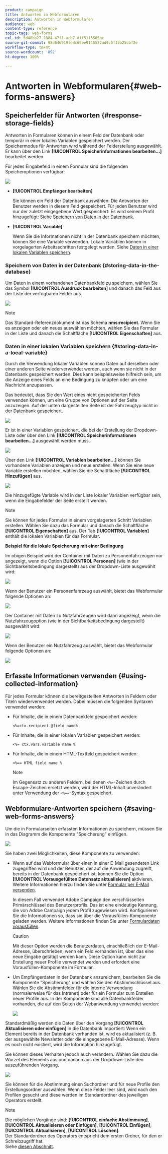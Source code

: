 ```yaml
---
product: campaign
title: Antworten in Webformularen
description: Antworten in Webformularen
audience: web
content-type: reference
topic-tags: web-forms
exl-id: 5d48bb27-1884-47f1-acb7-dff5113565bc
source-git-commit: 98d646919fedc66ee9145522ad0c5f15b25dbf2e
workflow-type: tm+mt
source-wordcount: '892'
ht-degree: 100%

---
```


# Antworten in Webformularen{#web-forms-answers}

## Speicherfelder für Antworten {#response-storage-fields}

Antworten in Formularen können in einem Feld der Datenbank oder temporär in einer lokalen Variablen gespeichert werden. Der Speichermodus für Antworten wird während der Felderstellung ausgewählt. Er kann über den Link **[!UICONTROL Speicherinformationen bearbeiten...]** bearbeitet werden.

Für jedes Eingabefeld in einem Formular sind die folgenden Speicheroptionen verfügbar:

![](assets/s_ncs_admin_survey_select_storage.png)

* **[!UICONTROL Empfänger bearbeiten]**

   Sie können ein Feld der Datenbank auswählen: Die Antworten der Benutzer werden in diesem Feld gespeichert. Für jeden Benutzer wird nur der zuletzt eingegebene Wert gespeichert: Es wird seinem Profil hinzugefügt: Siehe [Speichern von Daten in der Datenbank](#storing-data-in-the-database).

* **[!UICONTROL Variable]**

   Wenn Sie die Informationen nicht in der Datenbank speichern möchten, können Sie eine Variable verwenden. Lokale Variablen können in vorgelagerten Arbeitsschritten festgelegt werden. Siehe [Daten in einer lokalen Variablen speichern](#storing-data-in-a-local-variable).

### Speichern von Daten in der Datenbank {#storing-data-in-the-database}

Um Daten in einem vorhandenen Datenbankfeld zu speichern, wählen Sie das Symbol **[!UICONTROL Ausdruck bearbeiten]** und danach das Feld aus der Liste der verfügbaren Felder aus.

![](assets/s_ncs_admin_survey_storage_type1.png)

>[!NOTE]
>
>Das Standard-Referenzdokument ist das Schema **nms:recipient**. Wenn Sie es anzeigen oder ein neues auswählen möchten, wählen Sie das Formular in der Liste und danach die Schaltfläche **[!UICONTROL Eigenschaften]** aus.

### Daten in einer lokalen Variablen speichern {#storing-data-in-a-local-variable}

Durch die Verwendung lokaler Variablen können Daten auf derselben oder einer anderen Seite wiederverwendet werden, auch wenn sie nicht in der Datenbank gespeichert werden. Dies kann beispielsweise hilfreich sein, um die Anzeige eines Felds an eine Bedingung zu knüpfen oder um eine Nachricht anzupassen.

Das bedeutet, dass Sie den Wert eines nicht gespeicherten Felds verwenden können, um eine Gruppe von Optionen auf der Seite anzuzeigen. Auf der unten dargestellten Seite ist der Fahrzeugtyp nicht in der Datenbank gespeichert.

![](assets/s_ncs_admin_survey_no_storage_variable.png)

Er ist in einer Variablen gespeichert, die bei der Erstellung der Dropdown-Liste oder über den Link **[!UICONTROL Speicherinformationen bearbeiten...]** ausgewählt werden muss.

![](assets/s_ncs_admin_survey_no_storage_variable2.png)

Über den Link **[!UICONTROL Variablen bearbeiten...]** können Sie vorhandene Variablen anzeigen und neue erstellen. Wenn Sie eine neue Variable erstellen möchten, wählen Sie die Schaltfläche **[!UICONTROL Hinzufügen]** aus.

![](assets/s_ncs_admin_survey_add_a_variable.png)

Die hinzugefügte Variable wird in der Liste lokaler Variablen verfügbar sein, wenn die Eingabefelder der Seite erstellt werden.

>[!NOTE]
>
>Sie können für jedes Formular in einem vorgelagerten Schritt Variablen erstellen. Wählen Sie dazu das Formular und danach die Schaltfläche **[!UICONTROL Eigenschaften]** aus. Der Tab **[!UICONTROL Variablen]** enthält die lokalen Variablen für das Formular.

**Beispiel für die lokale Speicherung mit einer Bedingung**

Im obigen Beispiel wird der Container mit Daten zu Personenfahrzeugen nur angezeigt, wenn die Option **[!UICONTROL Personen]** (wie in der Sichtbarkeitsbedingung dargestellt) aus der Dropdown-Liste ausgewählt wird:

![](assets/s_ncs_admin_survey_add_a_condition.png)

Wenn der Benutzer ein Personenfahrzeug auswählt, bietet das Webformular folgende Optionen an:

![](assets/s_ncs_admin_survey_no_storage_conda.png)

Der Container mit Daten zu Nutzfahrzeugen wird dann angezeigt, wenn die Nutzfahrzeugoption (wie in der Sichtbarkeitsbedingung dargestellt) ausgewählt wird:

![](assets/s_ncs_admin_survey_view_a_condition.png)

Wenn der Benutzer ein Nutzfahrzeug auswählt, bietet das Webformular folgende Optionen an:

![](assets/s_ncs_admin_survey_no_storage_condb.png)

## Erfasste Informationen verwenden {#using-collected-information}

Für jedes Formular können die bereitgestellten Antworten in Feldern oder Titeln wiederverwendet werden. Dabei müssen die folgenden Syntaxen verwendet werden:

* Für Inhalte, die in einem Datenbankfeld gespeichert werden:

   ```
   <%=ctx.recipient.@field name%
   ```

* Für Inhalte, die in einer lokalen Variablen gespeichert werden:

   ```
   <%= ctx.vars.variable name %
   ```

* Für Inhalte, die in einem HTML-Textfeld gespeichert werden:

   ```
   <%== HTML field name %
   ```

   >[!NOTE]
   >
   >Im Gegensatz zu anderen Feldern, bei denen `<%=`-Zeichen durch Escape-Zeichen ersetzt werden, wird der HTML-Inhalt unverändert unter Verwendung der `<%==`-Syntax gespeichert.

## Webformulare-Antworten speichern {#saving-web-forms-answers}

Um die in Formularseiten erfassten Informationen zu speichern, müssen Sie in das Diagramm die Komponente &quot;Speicherung&quot; einfügen.

![](assets/s_ncs_admin_survey_save_box.png)

Sie haben zwei Möglichkeiten, diese Komponente zu verwenden:

* Wenn auf das Webformular über einen in einer E-Mail gesendeten Link zugegriffen wird und der Benutzer, der auf die Anwendung zugreift, bereits in der Datenbank gespeichert ist, können Sie die Option **[!UICONTROL Vorausgefüllten Datensatz aktualisieren]** aktivieren. Weitere Informationen hierzu finden Sie unter [Formular per E-Mail versenden](../../web/using/publishing-a-web-form.md#delivering-a-form-via-email).

   In diesem Fall verwendet Adobe Campaign den verschlüsselten Primärschlüssel des Benutzerprofils. Das ist eine eindeutige Kennung, die von Adobe Campaign jedem Profil zugewiesen wird. Konfigurieren Sie die Informationen so, dass sie über die Vorausfüllen-Komponente geladen werden. Weitere Informationen finden Sie unter [Formulardaten vorausfüllen](../../web/using/publishing-a-web-form.md#pre-loading-the-form-data).

   >[!CAUTION]
   >
   >Mit dieser Option werden die Benutzerdaten, einschließlich der E-Mail-Adresse, überschrieben, wenn ein Feld vorhanden ist, über das eine neue Eingabe getätigt werden kann. Diese Option kann nicht zur Erstellung neuer Profile verwendet werden und erfordert eine Vorausfüllen-Komponente im Formular.

* Um Empfängerdaten in der Datenbank anzureichern, bearbeiten Sie die Komponente &quot;Speicherung&quot; und wählen Sie den Abstimmschlüssel aus. Wählen Sie die Abstimmfelder für die interne Verwendung (normalerweise für das Intranet) oder für ein Formular zum Erstellen neuer Profile aus. In der Komponente sind alle Datenbankfelder vorhanden, die auf den Seiten der Webanwendung verwendet werden:

   ![](assets/s_ncs_admin_survey_save_box_edit.png)

Standardmäßig werden die Daten über den Vorgang **[!UICONTROL Aktualisieren oder einfügen]** in die Datenbank importiert: Wenn ein Element bereits in der Datenbank vorhanden ist, wird es aktualisiert (z. B. der ausgewählte Newsletter oder die eingegebene E-Mail-Adresse). Wenn es noch nicht existiert, wird die Information hinzugefügt.

Sie können dieses Verhalten jedoch auch verändern. Wählen Sie dazu die Wurzel des Elements aus und danach aus der Dropdown-Liste den auszuführenden Vorgang.

![](assets/s_ncs_admin_survey_save_operation.png)

Sie können für die Abstimmung einen Suchordner und für neue Profile den Erstellungsordner auswählen. Wenn diese Felder leer sind, wird nach den Profilen gesucht und diese werden im Standardordner des jeweiligen Operators erstellt.

>[!NOTE]
>
>Die möglichen Vorgänge sind: **[!UICONTROL einfache Abstimmung]**, **[!UICONTROL Aktualisieren oder Einfügen]**, **[!UICONTROL Einfügen]**, **[!UICONTROL Aktualisieren]**, **[!UICONTROL Löschen]**.\
>Der Standardordner des Operators entspricht dem ersten Ordner, für den er Schreibzugriff hat.\
>Siehe [diesen Abschnitt](../../platform/using/access-management.md).

